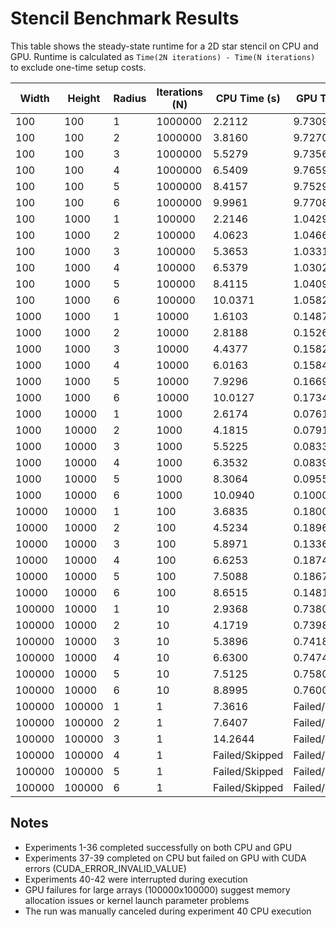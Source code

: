 # Stencil Benchmark Results

This table shows the steady-state runtime for a 2D star stencil on CPU and GPU.
Runtime is calculated as `Time(2N iterations) - Time(N iterations)` to exclude one-time setup costs.

| Width | Height | Radius | Iterations (N) | CPU Time (s) | GPU Time (s) |
|---|---|---|---|---|---|
| 100 | 100 | 1 | 1000000 | 2.2112 | 9.7309 |
| 100 | 100 | 2 | 1000000 | 3.8160 | 9.7270 |
| 100 | 100 | 3 | 1000000 | 5.5279 | 9.7356 |
| 100 | 100 | 4 | 1000000 | 6.5409 | 9.7659 |
| 100 | 100 | 5 | 1000000 | 8.4157 | 9.7529 |
| 100 | 100 | 6 | 1000000 | 9.9961 | 9.7708 |
| 100 | 1000 | 1 | 100000 | 2.2146 | 1.0429 |
| 100 | 1000 | 2 | 100000 | 4.0623 | 1.0466 |
| 100 | 1000 | 3 | 100000 | 5.3653 | 1.0331 |
| 100 | 1000 | 4 | 100000 | 6.5379 | 1.0302 |
| 100 | 1000 | 5 | 100000 | 8.4115 | 1.0409 |
| 100 | 1000 | 6 | 100000 | 10.0371 | 1.0582 |
| 1000 | 1000 | 1 | 10000 | 1.6103 | 0.1487 |
| 1000 | 1000 | 2 | 10000 | 2.8188 | 0.1526 |
| 1000 | 1000 | 3 | 10000 | 4.4377 | 0.1582 |
| 1000 | 1000 | 4 | 10000 | 6.0163 | 0.1584 |
| 1000 | 1000 | 5 | 10000 | 7.9296 | 0.1669 |
| 1000 | 1000 | 6 | 10000 | 10.0127 | 0.1734 |
| 1000 | 10000 | 1 | 1000 | 2.6174 | 0.0761 |
| 1000 | 10000 | 2 | 1000 | 4.1815 | 0.0791 |
| 1000 | 10000 | 3 | 1000 | 5.5225 | 0.0833 |
| 1000 | 10000 | 4 | 1000 | 6.3532 | 0.0839 |
| 1000 | 10000 | 5 | 1000 | 8.3064 | 0.0955 |
| 1000 | 10000 | 6 | 1000 | 10.0940 | 0.1000 |
| 10000 | 10000 | 1 | 100 | 3.6835 | 0.1800 |
| 10000 | 10000 | 2 | 100 | 4.5234 | 0.1896 |
| 10000 | 10000 | 3 | 100 | 5.8971 | 0.1336 |
| 10000 | 10000 | 4 | 100 | 6.6253 | 0.1874 |
| 10000 | 10000 | 5 | 100 | 7.5088 | 0.1867 |
| 10000 | 10000 | 6 | 100 | 8.6515 | 0.1481 |
| 100000 | 10000 | 1 | 10 | 2.9368 | 0.7380 |
| 100000 | 10000 | 2 | 10 | 4.1719 | 0.7398 |
| 100000 | 10000 | 3 | 10 | 5.3896 | 0.7418 |
| 100000 | 10000 | 4 | 10 | 6.6300 | 0.7474 |
| 100000 | 10000 | 5 | 10 | 7.5125 | 0.7580 |
| 100000 | 10000 | 6 | 10 | 8.8995 | 0.7600 |
| 100000 | 100000 | 1 | 1 | 7.3616 | Failed/Skipped |
| 100000 | 100000 | 2 | 1 | 7.6407 | Failed/Skipped |
| 100000 | 100000 | 3 | 1 | 14.2644 | Failed/Skipped |
| 100000 | 100000 | 4 | 1 | Failed/Skipped | Failed/Skipped |
| 100000 | 100000 | 5 | 1 | Failed/Skipped | Failed/Skipped |
| 100000 | 100000 | 6 | 1 | Failed/Skipped | Failed/Skipped |

## Notes

- Experiments 1-36 completed successfully on both CPU and GPU
- Experiments 37-39 completed on CPU but failed on GPU with CUDA errors (CUDA_ERROR_INVALID_VALUE)
- Experiments 40-42 were interrupted during execution
- GPU failures for large arrays (100000x100000) suggest memory allocation issues or kernel launch parameter problems
- The run was manually canceled during experiment 40 CPU execution 